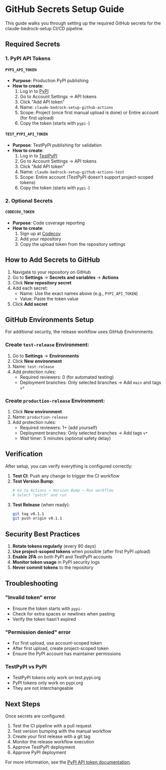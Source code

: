 # GitHub Secrets Setup Guide

This guide walks you through setting up the required GitHub secrets for the claude-bedrock-setup CI/CD pipeline.

## Required Secrets

### 1. PyPI API Tokens

#### `PYPI_API_TOKEN`
- **Purpose**: Production PyPI publishing
- **How to create**:
  1. Log in to [PyPI](https://pypi.org/)
  2. Go to Account Settings → API tokens
  3. Click "Add API token"
  4. Name: `claude-bedrock-setup-github-actions`
  5. Scope: Project (once first manual upload is done) or Entire account (for first upload)
  6. Copy the token (starts with `pypi-`)

#### `TEST_PYPI_API_TOKEN`
- **Purpose**: TestPyPI publishing for validation
- **How to create**:
  1. Log in to [TestPyPI](https://test.pypi.org/)
  2. Go to Account Settings → API tokens
  3. Click "Add API token"
  4. Name: `claude-bedrock-setup-github-actions-test`
  5. Scope: Entire account (TestPyPI doesn't support project-scoped tokens)
  6. Copy the token (starts with `pypi-`)

### 2. Optional Secrets

#### `CODECOV_TOKEN`
- **Purpose**: Code coverage reporting
- **How to create**:
  1. Sign up at [Codecov](https://codecov.io/)
  2. Add your repository
  3. Copy the upload token from the repository settings

## How to Add Secrets to GitHub

1. Navigate to your repository on GitHub
2. Go to **Settings** → **Secrets and variables** → **Actions**
3. Click **New repository secret**
4. Add each secret:
   - Name: Use the exact names above (e.g., `PYPI_API_TOKEN`)
   - Value: Paste the token value
5. Click **Add secret**

## GitHub Environments Setup

For additional security, the release workflow uses GitHub Environments:

### Create `test-release` Environment:
1. Go to **Settings** → **Environments**
2. Click **New environment**
3. Name: `test-release`
4. Add protection rules:
   - Required reviewers: 0 (for automated testing)
   - Deployment branches: Only selected branches → Add `main` and tags `v*`

### Create `production-release` Environment:
1. Click **New environment**
2. Name: `production-release`
3. Add protection rules:
   - Required reviewers: 1+ (add yourself)
   - Deployment branches: Only selected branches → Add tags `v*`
   - Wait timer: 5 minutes (optional safety delay)

## Verification

After setup, you can verify everything is configured correctly:

1. **Test CI**: Push any change to trigger the CI workflow
2. **Test Version Bump**: 
   ```bash
   # Go to Actions → Version Bump → Run workflow
   # Select "patch" and run
   ```
3. **Test Release** (when ready):
   ```bash
   git tag v0.1.1
   git push origin v0.1.1
   ```

## Security Best Practices

1. **Rotate tokens regularly** (every 90 days)
2. **Use project-scoped tokens** when possible (after first PyPI upload)
3. **Enable 2FA** on both PyPI and TestPyPI accounts
4. **Monitor token usage** in PyPI security logs
5. **Never commit tokens** to the repository

## Troubleshooting

### "Invalid token" error
- Ensure the token starts with `pypi-`
- Check for extra spaces or newlines when pasting
- Verify the token hasn't expired

### "Permission denied" error
- For first upload, use account-scoped token
- After first upload, create project-scoped token
- Ensure the PyPI account has maintainer permissions

### TestPyPI vs PyPI
- TestPyPI tokens only work on test.pypi.org
- PyPI tokens only work on pypi.org
- They are not interchangeable

## Next Steps

Once secrets are configured:
1. Test the CI pipeline with a pull request
2. Test version bumping with the manual workflow
3. Create your first release with a git tag
4. Monitor the release workflow execution
5. Approve TestPyPI deployment
6. Approve PyPI deployment

For more information, see the [PyPI API token documentation](https://pypi.org/help/#apitoken).